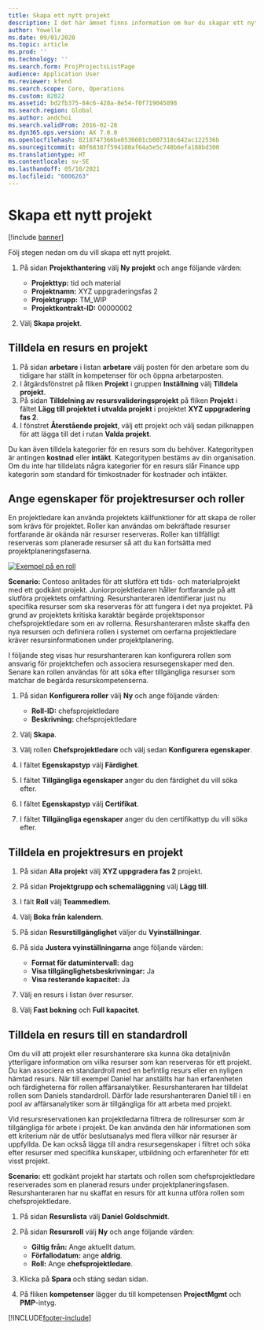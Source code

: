 ```yaml
---
title: Skapa ett nytt projekt
description: I det här ämnet finns information om hur du skapar ett nytt projekt.
author: Yowelle
ms.date: 09/01/2020
ms.topic: article
ms.prod: ''
ms.technology: ''
ms.search.form: ProjProjectsListPage
audience: Application User
ms.reviewer: kfend
ms.search.scope: Core, Operations
ms.custom: 82022
ms.assetid: bd2fb375-84c6-428a-8e54-f0f719045898
ms.search.region: Global
ms.author: andchoi
ms.search.validFrom: 2016-02-28
ms.dyn365.ops.version: AX 7.0.0
ms.openlocfilehash: 8218747366be8536601cb007318c642ac122536b
ms.sourcegitcommit: 40f68387f594180af64a5e5c748b6efa188bd300
ms.translationtype: HT
ms.contentlocale: sv-SE
ms.lasthandoff: 05/10/2021
ms.locfileid: "6006263"
---
```

# <a name="create-a-new-project"></a>Skapa ett nytt projekt

[!include [banner](../includes/banner.md)]

Följ stegen nedan om du vill skapa ett nytt projekt.

1. På sidan **Projekthantering** välj **Ny projekt** och ange följande värden:

    - **Projekttyp:** tid och material
    - **Projektnamn:** XYZ uppgraderingsfas 2
    - **Projektgrupp:** TM\_WIP
    - **Projektkontrakt-ID:** 00000002

2. Välj **Skapa projekt**.

## <a name="assign-a-resource-to-a-project"></a>Tilldela en resurs en projekt

1. På sidan **arbetare** i listan **arbetare** välj posten för den arbetare som du tidigare har ställt in kompetenser för och öppna arbetarposten.
2. I åtgärdsfönstret på fliken **Projekt** i gruppen **Inställning** välj **Tilldela projekt**.
3. På sidan **Tilldelning av resursvalideringsprojekt** på fliken **Projekt** i fältet **Lägg till projektet i utvalda projekt** i projektet **XYZ uppgradering fas 2**.
4. I fönstret **Återstående projekt**, välj ett projekt och välj sedan pilknappen för att lägga till det i rutan **Valda projekt**.

Du kan även tilldela kategorier för en resurs som du behöver. Kategoritypen är antingen **kostnad** eller **intäkt**. Kategoritypen bestäms av din organisation. Om du inte har tilldelats några kategorier för en resurs slår Finance upp kategorin som standard för timkostnader för kostnader och intäkter.

## <a name="set-up-project-resource-and-role-characteristics"></a>Ange egenskaper för projektresurser och roller

En projektledare kan använda projektets källfunktioner för att skapa de roller som krävs för projektet. Roller kan användas om bekräftade resurser fortfarande är okända när resurser reserveras. Roller kan tillfälligt reserveras som planerade resurser så att du kan fortsätta med projektplaneringsfaserna.

[![Exempel på en roll](./media/projectresourcing05.jpg)](./media/projectresourcing05.jpg) 

**Scenario:** Contoso anlitades för att slutföra ett tids- och materialprojekt med ett godkänt projekt. Juniorprojektledaren håller fortfarande på att slutföra projektets omfattning. Resurshanteraren identifierar just nu specifika resurser som ska reserveras för att fungera i det nya projektet. På grund av projektets kritiska karaktär begärde projektsponsor chefsprojektledare som en av rollerna. Resurshanteraren måste skaffa den nya resursen och definiera rollen i systemet om oerfarna projektledare kräver resursinformationen under projektplanering.

I följande steg visas hur resurshanteraren kan konfigurera rollen som ansvarig för projektchefen och associera resursegenskaper med den. Senare kan rollen användas för att söka efter tillgängliga resurser som matchar de begärda resurskompetenserna.

1. På sidan **Konfigurera roller** välj **Ny** och ange följande värden:

    - **Roll-ID:** chefsprojektledare
    - **Beskrivning:** chefsprojektledare

2. Välj **Skapa**.
3. Välj rollen **Chefsprojektledare** och välj sedan **Konfigurera egenskaper**.
4. I fältet **Egenskapstyp** välj **Färdighet**.
5. I fältet **Tillgängliga egenskaper** anger du den färdighet du vill söka efter.
6. I fältet **Egenskapstyp** välj **Certifikat**.
7. I fältet **Tillgängliga egenskaper** anger du den certifikattyp du vill söka efter.

## <a name="assign-a-project-resource-to-a-project"></a>Tilldela en projektresurs en projekt

1. På sidan **Alla projekt** välj **XYZ uppgradera fas 2** projekt.
2. På sidan **Projektgrupp och schemaläggning** välj **Lägg till**.
3. I fält **Roll** välj **Teammedlem**.
4. Välj **Boka från kalendern**.
5. På sidan **Resurstillgänglighet** väljer du **Vyinställningar**.
6. På sida **Justera vyinställningarna** ange följande värden:

    - **Format för datumintervall:** dag
    - **Visa tillgänglighetsbeskrivningar:** Ja
    - **Visa resterande kapacitet:** Ja

7. Välj en resurs i listan över resurser.
8. Välj **Fast bokning** och **Full kapacitet**.

## <a name="assign-a-resource-to-a-default-role"></a>Tilldela en resurs till en standardroll

Om du vill att projekt eller resurshanterare ska kunna öka detaljnivån ytterligare information om vilka resurser som kan reserveras för ett projekt. Du kan associera en standardroll med en befintlig resurs eller en nyligen hämtad resurs. När till exempel Daniel har anställts har han erfarenheten och färdigheterna för rollen affärsanalytiker. Resurshanteraren har tilldelat rollen som Daniels standardroll. Därför lade resurshanteraren Daniel till i en pool av affärsanalytiker som är tillgängliga för att arbeta med projekt.

Vid resursreservationen kan projektledarna filtrera de rollresurser som är tillgängliga för arbete i projekt. De kan använda den här informationen som ett kriterium när de utför beslutsanalys med flera villkor när resurser är uppfyllda. De kan också lägga till andra resursegenskaper i filtret och söka efter resurser med specifika kunskaper, utbildning och erfarenheter för ett visst projekt.

**Scenario:** ett godkänt projekt har startats och rollen som chefsprojektledare reserverades som en planerad resurs under projektplaneringsfasen. Resurshanteraren har nu skaffat en resurs för att kunna utföra rollen som chefsprojektledare.

1. På sidan **Resurslista** välj **Daniel Goldschmidt**.
2. På sidan **Resursroll** välj **Ny** och ange följande värden:

    - **Giltig från:** Ange aktuellt datum.
    - **Förfallodatum:** ange **aldrig**.
    - **Roll:** Ange **chefsprojektledare**.

3. Klicka på **Spara** och stäng sedan sidan.
4. På fliken **kompetenser** lägger du till kompetensen **ProjectMgmt** och **PMP**-intyg.


[!INCLUDE[footer-include](../includes/footer-banner.md)]